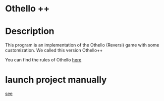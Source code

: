 # Othello ++

# Description

This program is an implementation of the Othello (Reversi) game with some
customization. We called this version Othello++

You can find the rules of Othello [here](https://www.mastersofgames.com/rules/reversi-othello-rules.htm)

# launch project manually 

[see](https://users.soe.ucsc.edu/~eaugusti/archive/102-winter16/misc/howToCompileAndRunFromCommandLine.html)